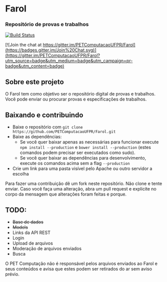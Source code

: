 # Farol
### Repositório de provas e trabalhos

[![Build Status](https://travis-ci.org/PETComputacaoUFPR/Farol.svg)](https://travis-ci.org/PETComputacaoUFPR/Farol)

[![Join the chat at https://gitter.im/PETComputacaoUFPR/Farol](https://badges.gitter.im/Join%20Chat.svg)](https://gitter.im/PETComputacaoUFPR/Farol?utm_source=badge&utm_medium=badge&utm_campaign=pr-badge&utm_content=badge)

## Sobre este projeto
O Farol tem como objetivo ser o repositório digital de provas e trabalhos. Você pode enviar ou procurar provas e especificações de trabalhos.

## Baixando e contribuindo
* Baixe o repositório com `git clone https://github.com/PETComputacaoUFPR/Farol.git`
* Baixe as dependências:
    * Se você quer baixar apenas as necessárias para funcionar execute `npm install --production` e `bower install --production` (estes comandos podem precisar ser executados como sudo).
    * Se você quer baixar as dependências para desenvolvimento, execute os comandos acima sem a flag `--production`
* Crie um link para uma pasta visível pelo Apache ou outro servidor a escolha

Para fazer uma contribuição dê um fork neste repositório. Não clone e tente enviar.
Caso você faça uma alteração, abra um pull request e explicite no corpo da mensagem que alterações foram feitas e porque.

## TODO:
* ~~Base de dados~~
* ~~Models~~
* Links da API REST
* Login
* Upload de arquivos
* Moderação de arquivos enviados
* Busca

O PET Computação não é responsável pelos arquivos enviados ao Farol e seus conteúdos e avisa que estes podem ser retirados do ar sem aviso prévio.